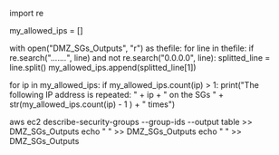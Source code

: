 import re

my_allowed_ips = []

with open("DMZ_SGs_Outputs", "r") as thefile:
	for line in thefile:
		if re.search(".*\..*\..*\..*", line) and not re.search("0\.0\.0\.0", line):
			splitted_line = line.split()
			my_allowed_ips.append(splitted_line[1])

for ip in my_allowed_ips:
	if my_allowed_ips.count(ip) > 1:
		print("The following IP address is repeated: " + ip + " on the SGs " + str(my_allowed_ips.count(ip) - 1 ) + " times")


aws ec2 describe-security-groups --group-ids <Security Group ID> --output table >> DMZ_SGs_Outputs 
echo " " >> DMZ_SGs_Outputs 
echo " " >> DMZ_SGs_Outputs 
